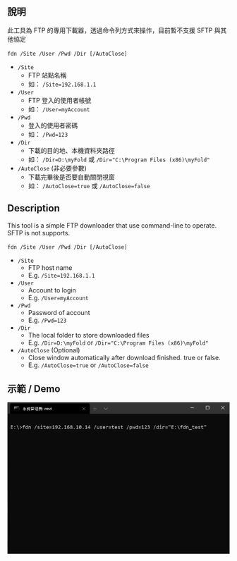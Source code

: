 ## 說明

此工具為 FTP 的專用下載器，透過命令列方式來操作，目前暫不支援 SFTP 與其他協定

`fdn /Site /User /Pwd /Dir [/AutoClose]`

- `/Site`
  - FTP 站點名稱
  - 如：  `/Site=192.168.1.1`
- `/User`
  - FTP 登入的使用者帳號
  - 如：  `/User=myAccount`
- `/Pwd`
  - 登入的使用者密碼
  - 如：  `/Pwd=123`
- `/Dir`
  - 下載的目的地、本機資料夾路徑
  - 如：  `/Dir=D:\myFold` 或 `/Dir="C:\Program Files (x86)\myFold"`
- `/AutoClose` (非必要參數)
  - 下載完畢後是否要自動關閉視窗
  - 如：  `/AutoClose=true` 或 `/AutoClose=false`


## Description

This tool is a simple FTP downloader that use command-line to operate. SFTP is not supports.

`fdn /Site /User /Pwd /Dir [/AutoClose]`

- `/Site`
  - FTP host name
  - E.g.  `/Site=192.168.1.1`
- `/User`
  - Account to login
  - E.g.  `/User=myAccount`
- `/Pwd`
  - Password of account
  - E.g.  `/Pwd=123`
- `/Dir`
  - The local folder to store downloaded files
  - E.g.  `/Dir=D:\myFold` or `/Dir="C:\Program Files (x86)\myFold"`
- `/AutoClose` (Optional)
  - Close window automatically after download finished. true or false.
  - E.g.  `/AutoClose=true` or `/AutoClose=false`

## 示範 / Demo

![demo](demo.gif)